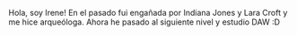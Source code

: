 Hola, soy Irene!
En el pasado fui engañada por Indiana Jones y Lara Croft y me hice arqueóloga.
Ahora he pasado al siguiente nivel y estudio DAW :D
